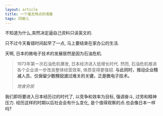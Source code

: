 ```yaml
---
layout: article
title: 一个毫无特点的清晨
tags: 闷墩儿
---
```


不知道为什么,突然决定逼自己资料只读英文的.

只不过今天看错时间起早了一点, 马上要结束在家办公的生活.

天啊, 日本的微电子技术的发展居然是因为石油危机.

> 1973年第一次石油危机爆发, 日本经济进入低增长时代. 然而, 石油危机推进各个企业进一步改良整体经营效率, 体质变得更强韧. **与此同时，推动企业精减人员、仅保留少数精锐渡过难关的关键，正是微电子技术。** 
>
> *饱食穷民*

我们即将要进入日本经历过的时代了, 以竞争和效率为目标, 强调奋斗, 过劳和精神压力. 经历这样的时期以后社会会有什么变化, 是个值得观察的点.也会像日本一样吗?
